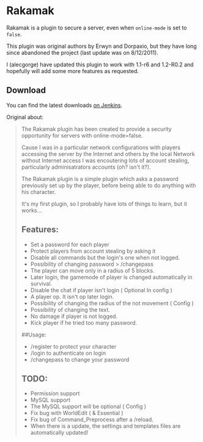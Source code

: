 # Rakamak

Rakamak is a plugin to secure a server, even when `online-mode` is set to `false`.

This plugin was original authors by Erwyn and Dorpaxio, but they have long since abandoned the project (last update was on 8/12/2011).

I (alecgorge) have updated this plugin to work with 1.1-r6 and 1.2-R0.2 and hopefully will add some more features as requested.

## Download

You can find the latest downloads [on Jenkins](http://ci.alecgorge.com/job/Rakamak/).

Original about:

> The Rakamak plugin has been created to provide a security opportunity for
> servers with online-mode=false.
> 
> Cause I was in a particular network configurations with players accessing the
> server by the Internet and others by the local Network without Internet access
> I was encoutering lots of account stealing, particularly adminisatrators accounts
> (oh? isn't it?).
> 
> The Rakamak plugin is a simple plugin which asks a password previously set up
> by the player, before being able to do anything with his character.
> 
> It's my first plugin, so I probably have lots of things to learn, but it works...
> 
> ## Features:
> 
> * Set a password for each player
> * Protect players from account stealing by asking it
> * Disable all commands but the login's one when not logged.
> * Possibility of changing password > /changepass <currentpassword> <newpassword>
> * The player can move only in a radius of 5 blocks.
> * Later login, the gamemode of player is changed automatically in survival.
> * Disable the chat if player isn't login ( Optional In config )
> * A player op. It isn't op later login.
> * Possibility of changing the radius of the not movement ( Config )
> * Possibility of changing the text.
> * No damage if player is not logged.
> * Kick player if he tried too many password.
> 
> ##Usage:
> 
> * /register <thepasswordyouwant> to protect your character
> * /login <thesamepassword> to authenticate on login
> * /changepass <currentpassword> <newpassword> to change your password
> 
> ## TODO:
> 
> * Permission support
> * MySQL support
> * The MySQL support will be optional ( Config )
> * Fix bug with WorldEdit ( & Essential )
> * Fix bug of Command_Preprocess after a /reload.
> * When there is a update, the settings and templates files are automatically updated!

